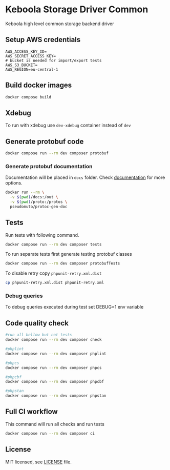 # Keboola Storage Driver Common

Keboola high level common storage backend driver

## Setup AWS credentials

```
AWS_ACCESS_KEY_ID=
AWS_SECRET_ACCESS_KEY=
# bucket is needed for import/export tests
AWS_S3_BUCKET=
AWS_REGION=eu-central-1
```

## Build docker images

```bash
docker compose build
```

## Xdebug

To run with xdebug use `dev-xdebug` container instead of `dev`

## Generate protobuf code

```bash
docker compose run --rm dev composer protobuf
```

### Generate protobuf documentation

Documentation will be placed in `docs` folder. Check [documentation](https://github.com/pseudomuto/protoc-gen-doc/blob/master/README.md) for more options.
```bash
docker run --rm \
  -v $(pwd)/docs:/out \
  -v $(pwd)/proto:/protos \
  pseudomuto/protoc-gen-doc
```

## Tests

Run tests with following command.

```bash
docker compose run --rm dev composer tests
```

To run separate tests first generate testing protobuf classes
```bash
docker compose run --rm dev composer protobufTests
```

To disable retry copy `phpunit-retry.xml.dist`
```bash
cp phpunit-retry.xml.dist phpunit-retry.xml
```

### Debug queries

To debug queries executed during test set DEBUG=1 env variable 

## Code quality check

```bash
#run all bellow but not tests
docker compose run --rm dev composer check

#phplint
docker compose run --rm dev composer phplint

#phpcs
docker compose run --rm dev composer phpcs

#phpcbf
docker compose run --rm dev composer phpcbf

#phpstan
docker compose run --rm dev composer phpstan
```

## Full CI workflow

This command will run all checks and run tests
```bash
docker compose run --rm dev composer ci
```

## License

MIT licensed, see [LICENSE](./LICENSE) file.
